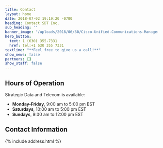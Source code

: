 ```yaml
---
title: Contact
layout: home
date: 2018-07-02 19:19:20 -0700
heading: Contact SDT Inc.
sub_heading: ''
banner_image: "/uploads/2018/06/30/Cisco-Unified-Communications-Manager-data-record-reporting-1.jpg"
hero_button:
  text: 1 (630) 355-7331
  href: tel:+1 630 355 7331
textline: "**Feel free to give us a call!**"
show_news: false
partners: []
show_staff: false
---
```

## Hours of Operation

Strategic Data and Telecom is available:

* **Monday-Friday**, 9:00 am to 5:00 pm EST
* **Saturdays**, 10:00 am to 5:00 pm EST
* **Sundays**, 9:00 am to 12:00 pm EST

## Contact Information

{% include address.html %}